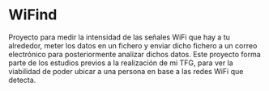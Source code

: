 # WiFind
Proyecto para medir la intensidad de las señales WiFi que hay a tu alrededor, meter los datos en un fichero y enviar dicho fichero a un correo electrónico para posteriormente analizar dichos datos. 
Este proyecto forma parte de los estudios previos a la realización de mi TFG, para ver la viabilidad de poder ubicar a una persona en base a las redes WiFi que detecta.
